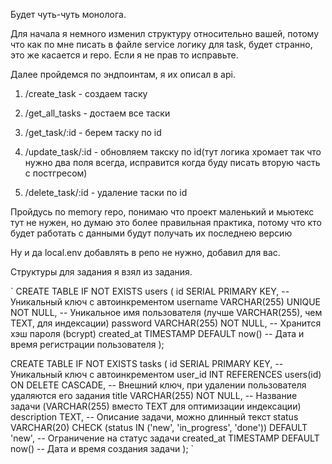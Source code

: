 Будет чуть-чуть монолога.

Для начала я немного изменил структуру относительно вашей, потому что как по мне писать в файле service логику для task, будет странно, это же касается и repo. Если я не прав то исправьте.

Далее пройдемся по эндпоинтам, я их описал в api.

1. /create_task - создаем таску
   
2. /get_all_tasks - достаем все таски
   
3. /get_task/:id - берем таску по id
   
4. /update_task/:id - обновляем такску по id(тут логика хромает так что нужно два поля всегда, исправится когда буду писать вторую часть с постгресом)
   
5. /delete_task/:id - удаление таски по id


Пройдусь по memory repo, понимаю что проект маленький и мьютекс тут не нужен, но думаю это более правильная практика, потому что кто будет работать с данными будут получать их последнею версию

Ну и да local.env добавлять в репо не нужно, добавил для вас.


Структуры для задания я взял из задания.

`
CREATE TABLE IF NOT EXISTS users (
    id SERIAL PRIMARY KEY, -- Уникальный ключ с автоинкрементом
    username VARCHAR(255) UNIQUE NOT NULL, -- Уникальное имя пользователя (лучше VARCHAR(255), чем TEXT, для индексации)
    password VARCHAR(255) NOT NULL, -- Хранится хэш пароля (bcrypt)
    created_at TIMESTAMP DEFAULT now() -- Дата и время регистрации пользователя
);

CREATE TABLE IF NOT EXISTS tasks (
   id SERIAL PRIMARY KEY, -- Уникальный ключ с автоинкрементом
   user_id INT REFERENCES users(id) ON DELETE CASCADE, -- Внешний ключ, при удалении пользователя удаляются его задания
   title VARCHAR(255) NOT NULL, -- Название задачи (VARCHAR(255) вместо TEXT для оптимизации индексации)
   description TEXT, -- Описание задачи, можно длинный текст
   status VARCHAR(20) CHECK (status IN ('new', 'in_progress', 'done')) DEFAULT 'new', -- Ограничение на статус задачи
   created_at TIMESTAMP DEFAULT now() -- Дата и время создания задачи
);
`
